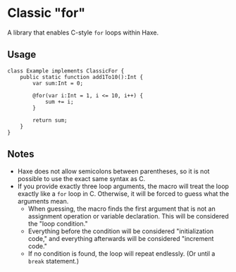 Classic "for"
=============

A library that enables C-style `for` loops within Haxe.

Usage
-----

    class Example implements ClassicFor {
        public static function add1To10():Int {
            var sum:Int = 0;
            
            @for(var i:Int = 1, i <= 10, i++) {
                sum += i;
            }
            
            return sum;
        }
    }

Notes
-----

- Haxe does not allow semicolons between parentheses, so it is not possible to use the exact same syntax as C.
- If you provide exactly three loop arguments, the macro will treat the loop exactly like a `for` loop in C. Otherwise, it will be forced to guess what the arguments mean.
  - When guessing, the macro finds the first argument that is not an assignment operation or variable declaration. This will be considered the "loop condition."
  - Everything before the condition will be considered "initialization code," and everything afterwards will be considered "increment code."
  - If no condition is found, the loop will repeat endlessly. (Or until a `break` statement.)
